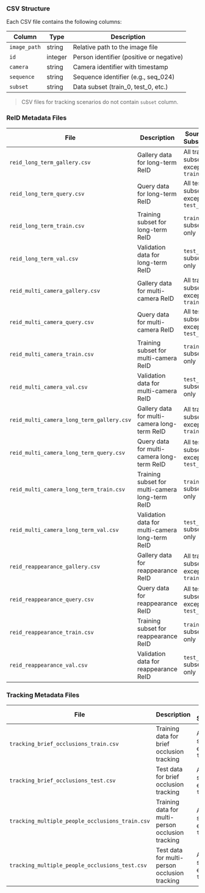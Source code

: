 ### CSV Structure

Each CSV file contains the following columns:

| Column | Type | Description |
|--------|------|-------------|
| `image_path` | string | Relative path to the image file |
| `id` | integer | Person identifier (positive or negative) |
| `camera` | string | Camera identifier with timestamp |
| `sequence` | string | Sequence identifier (e.g., seq_024) |
| `subset` | string | Data subset (train_0, test_0, etc.) |

> CSV files for tracking scenarios do not contain `subset` column.
### ReID Metadata Files

| File | Description | Source Subsets |
|------|-------------|----------------|
| `reid_long_term_gallery.csv` | Gallery data for long-term ReID | All train subsets except `train_0` |
| `reid_long_term_query.csv` | Query data for long-term ReID | All test subsets except `test_0` |
| `reid_long_term_train.csv` | Training subset for long-term ReID | `train_0` subset only |
| `reid_long_term_val.csv` | Validation data for long-term ReID | `test_0` subset only |
| `reid_multi_camera_gallery.csv` | Gallery data for multi-camera ReID | All train subsets except `train_0` |
| `reid_multi_camera_query.csv` | Query data for multi-camera ReID | All test subsets except `test_0` |
| `reid_multi_camera_train.csv` | Training subset for multi-camera ReID | `train_0` subset only |
| `reid_multi_camera_val.csv` | Validation data for multi-camera ReID | `test_0` subset only |
| `reid_multi_camera_long_term_gallery.csv` | Gallery data for multi-camera long-term ReID | All train subsets except `train_0` |
| `reid_multi_camera_long_term_query.csv` | Query data for multi-camera long-term ReID | All test subsets except `test_0` |
| `reid_multi_camera_long_term_train.csv` | Training subset for multi-camera long-term ReID | `train_0` subset only |
| `reid_multi_camera_long_term_val.csv` | Validation data for multi-camera long-term ReID | `test_0` subset only |
| `reid_reappearance_gallery.csv` | Gallery data for reappearance ReID | All train subsets except `train_0` |
| `reid_reappearance_query.csv` | Query data for reappearance ReID | All test subsets except `test_0` |
| `reid_reappearance_train.csv` | Training subset for reappearance ReID | `train_0` subset only |
| `reid_reappearance_val.csv` | Validation data for reappearance ReID | `test_0` subset only |

### Tracking Metadata Files

| File | Description | Source Subsets |
|------|-------------|----------------|
| `tracking_brief_occlusions_train.csv` | Training data for brief occlusion tracking | All train subsets except `train_0` |
| `tracking_brief_occlusions_test.csv` | Test data for brief occlusion tracking | All test subsets except `test_0` |
| `tracking_multiple_people_occlusions_train.csv` | Training data for multi-person occlusion tracking | All train subsets except `train_0` |
| `tracking_multiple_people_occlusions_test.csv` | Test data for multi-person occlusion tracking | All test subsets except `test_0` |